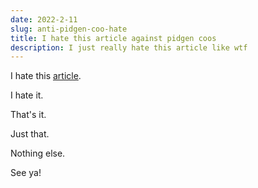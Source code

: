 ```yaml
---
date: 2022-2-11
slug: anti-pidgen-coo-hate
title: I hate this article against pidgen coos
description: I just really hate this article like wtf
---
```


I hate this [article](https://www.gotpigeonsaz.com/blog/pigeon-cooing-is-more-than-just-annoying/).

I hate it.

That's it.

Just that.

Nothing else.

See ya!
